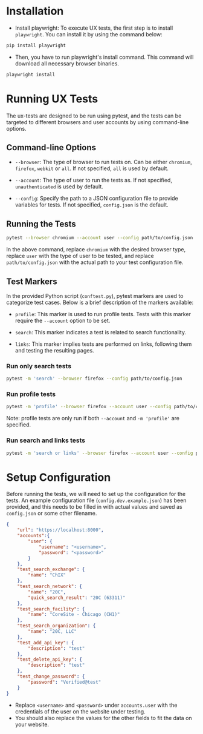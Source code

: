 # Installation
- Install playwright: To execute UX tests, the first step is to install `playwright`. You can install it by using the command below:

```sh
pip install playwright
```

- Then, you have to run playwright's install command. This command will download all necessary browser binaries.

```sh
playwright install
```

# Running UX Tests

The ux-tests are designed to be run using pytest, and the tests can be targeted to different browsers and user accounts by using command-line options.

## Command-line Options

- `--browser`: The type of browser to run tests on. Can be either `chromium`, `firefox`, `webkit` or `all`. If not specified, `all` is used by default.

- `--account`: The type of user to run the tests as. If not specified, `unauthenticated` is used by default.

- `--config`: Specify the path to a JSON configuration file to provide variables for tests. If not specified, `config.json` is the default.

## Running the Tests

```sh
pytest --browser chromium --account user --config path/to/config.json
```
In the above command, replace `chromium` with the desired browser type, replace `user` with the type of user to be tested, and replace `path/to/config.json` with the actual path to your test configuration file.


## Test Markers

In the provided Python script (`conftest.py`), pytest markers are used to categorize test cases. Below is a brief description of the markers available:

- `profile`: This marker is used to run profile tests. Tests with this marker require the `--account` option to be set.

- `search`: This marker indicates a test is related to search functionality.

- `links`: This marker implies tests are performed on links, following them and testing the resulting pages.

### Run only search tests

```sh
pytest -m 'search' --browser firefox --config path/to/config.json
```

### Run profile tests

```sh
pytest -m 'profile' --browser firefox --account user --config path/to/config.json
```

Note: profile tests are only run if both `--account` and `-m 'profile'` are specified.

### Run search and links tests

```bash
pytest -m 'search or links' --browser firefox --account user --config path/to/config.json
```

# Setup Configuration

Before running the tests, we will need to set up the configuration for the tests. An example configuration file (`config.dev.example.json`) has been provided, and this needs to be filled in with actual values and saved as `config.json` or some other filename.

```json
{
    "url": "https://localhost:8000",
    "accounts":{
        "user": {
            "username": "<username>",
            "password": "<password>"
        }
    },
    "test_search_exchange": {
        "name": "ChIX"
    },
    "test_search_network": {
        "name": "20C",
        "quick_search_result": "20C (63311)"
    },
    "test_search_facility": {
        "name": "CoreSite - Chicago (CH1)"
    },
    "test_search_organization": {
        "name": "20C, LLC"
    },
    "test_add_api_key": {
        "description": "test"
    },
    "test_delete_api_key": {
        "description": "test"
    },
    "test_change_password": {
        "password": "Verified@test"
    }
}
```

- Replace `<username>` and `<password>` under `accounts.user` with the credentials of the user on the website under testing.
- You should also replace the values for the other fields to fit the data on your website.
